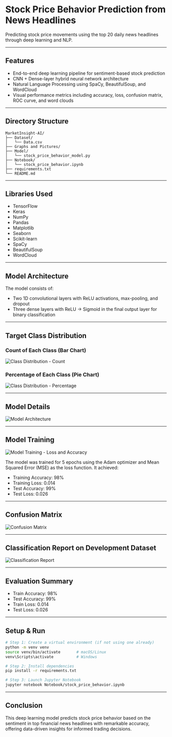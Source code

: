 # Stock Price Behavior Prediction from News Headlines

Predicting stock price movements using the top 20 daily news headlines through deep learning and NLP.

---

## Features

- End-to-end deep learning pipeline for sentiment-based stock prediction
- CNN + Dense-layer hybrid neural network architecture
- Natural Language Processing using SpaCy, BeautifulSoup, and WordCloud
- Visual performance metrics including accuracy, loss, confusion matrix, ROC curve, and word clouds

---

## Directory Structure

```
MarketInsight-AI/
├── Dataset/
│   └── Data.csv
├── Graphs and Pictures/
├── Model/
│   └── stock_price_behavior_model.py
├── Notebook/
│   └── stock_price_behavior.ipynb
├── requirements.txt
└── README.md
```

---

## Libraries Used

- TensorFlow
- Keras
- NumPy
- Pandas
- Matplotlib
- Seaborn
- Scikit-learn
- SpaCy
- BeautifulSoup
- WordCloud

---

## Model Architecture

The model consists of:
- Two 1D convolutional layers with ReLU activations, max-pooling, and dropout
- Three dense layers with ReLU → Sigmoid in the final output layer for binary classification

---

## Target Class Distribution

### Count of Each Class (Bar Chart)

![Class Distribution - Count](Graphs%20and%20Pictures/Distribution%20of%20Dependent%20Variable.png)

### Percentage of Each Class (Pie Chart)

![Class Distribution - Percentage](Graphs%20and%20Pictures/Distribution%20of%20Dependent%20Variable%20in%20Percentage.png)

---

## Model Details

![Model Architecture](Graphs%20and%20Pictures/model.png)

---

## Model Training

![Model Training - Loss and Accuracy](Graphs%20and%20Pictures/loss-accuracy.png)

The model was trained for 5 epochs using the Adam optimizer and Mean Squared Error (MSE) as the loss function. It achieved:

- Training Accuracy: 98%
- Training Loss: 0.014
- Test Accuracy: 99%
- Test Loss: 0.026

---

## Confusion Matrix

![Confusion Matrix](Graphs%20and%20Pictures/Confusion%20Matrix.png)


---

## Classification Report on Development Dataset

![Classification Report](Graphs%20and%20Pictures/Classification%20Report.png)


---

## Evaluation Summary

- Train Accuracy: 98%  
- Test Accuracy: 99%  
- Train Loss: 0.014  
- Test Loss: 0.026  

---

## Setup & Run

```bash
# Step 1: Create a virtual environment (if not using one already)
python -m venv venv
source venv/bin/activate       # macOS/Linux
venv\Scripts\activate          # Windows

# Step 2: Install dependencies
pip install -r requirements.txt

# Step 3: Launch Jupyter Notebook
jupyter notebook Notebook/stock_price_behavior.ipynb
```

---

## Conclusion

This deep learning model predicts stock price behavior based on the sentiment in top financial news headlines with remarkable accuracy, offering data-driven insights for informed trading decisions.
